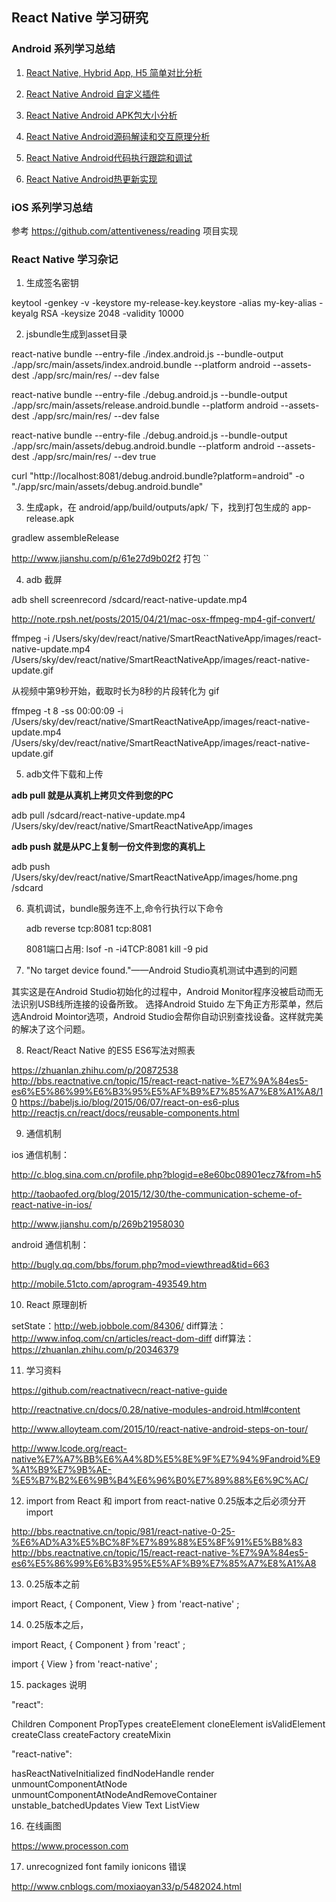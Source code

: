## React Native 学习研究

### Android 系列学习总结

1. [React Native, Hybrid App, H5 简单对比分析](http://codehelp.cn/blog/2016/08/07/react-native-compare/)

2. [React Native Android 自定义插件](http://codehelp.cn/blog/2016/08/13/react-native-plugin)

3. [React Native Android APK包大小分析](http://codehelp.cn/blog/2016/08/21/react-native-size/)

4. [React Native Android源码解读和交互原理分析](http://codehelp.cn/blog/2016/08/28/react-native-js/)

5. [React Native Android代码执行跟踪和调试](http://codehelp.cn/blog/2016/09/04/react-native-debug/)

6. [React Native Android热更新实现](http://codehelp.cn/blog/2016/09/15/react-native-update/)

### iOS 系列学习总结

参考 https://github.com/attentiveness/reading 项目实现


### React Native 学习杂记

1. 生成签名密钥

keytool -genkey -v -keystore my-release-key.keystore -alias my-key-alias -keyalg RSA -keysize 2048 -validity 10000


2. jsbundle生成到asset目录

react-native bundle --entry-file ./index.android.js  --bundle-output ./app/src/main/assets/index.android.bundle --platform android --assets-dest ./app/src/main/res/ --dev false

react-native bundle --entry-file ./debug.android.js  --bundle-output ./app/src/main/assets/release.android.bundle --platform android --assets-dest ./app/src/main/res/ --dev false

react-native bundle --entry-file ./debug.android.js  --bundle-output ./app/src/main/assets/debug.android.bundle --platform android --assets-dest ./app/src/main/res/ --dev true

curl "http://localhost:8081/debug.android.bundle?platform=android" -o  "./app/src/main/assets/debug.android.bundle"

3. 生成apk，在 android/app/build/outputs/apk/ 下，找到打包生成的 app-release.apk

gradlew assembleRelease


http://www.jianshu.com/p/61e27d9b02f2 打包
``

4. adb 截屏

adb shell screenrecord /sdcard/react-native-update.mp4

http://note.rpsh.net/posts/2015/04/21/mac-osx-ffmpeg-mp4-gif-convert/

ffmpeg -i  /Users/sky/dev/react/native/SmartReactNativeApp/images/react-native-update.mp4 /Users/sky/dev/react/native/SmartReactNativeApp/images/react-native-update.gif

从视频中第9秒开始，截取时长为8秒的片段转化为 gif

ffmpeg -t 8  -ss 00:00:09 -i /Users/sky/dev/react/native/SmartReactNativeApp/images/react-native-update.mp4 /Users/sky/dev/react/native/SmartReactNativeApp/images/react-native-update.gif

5. adb文件下载和上传

**adb pull  就是从真机上拷贝文件到您的PC**

adb pull /sdcard/react-native-update.mp4   /Users/sky/dev/react/native/SmartReactNativeApp/images

**adb push  就是从PC上复制一份文件到您的真机上**

adb push /Users/sky/dev/react/native/SmartReactNativeApp/images/home.png  /sdcard


6. 真机调试，bundle服务连不上,命令行执行以下命令

    adb reverse tcp:8081 tcp:8081

    8081端口占用: lsof -n -i4TCP:8081     kill -9 pid


7.  "No target device found."——Android Studio真机测试中遇到的问题

  其实这是在Android Studio初始化的过程中，Android Monitor程序没被启动而无法识别USB线所连接的设备所致。 选择Android Stuido 左下角正方形菜单，然后选Android Mointor选项，Android Studio会帮你自动识别查找设备。这样就完美的解决了这个问题。

8. React/React Native 的ES5 ES6写法对照表

https://zhuanlan.zhihu.com/p/20872538
http://bbs.reactnative.cn/topic/15/react-react-native-%E7%9A%84es5-es6%E5%86%99%E6%B3%95%E5%AF%B9%E7%85%A7%E8%A1%A8/10
https://babeljs.io/blog/2015/06/07/react-on-es6-plus
http://reactjs.cn/react/docs/reusable-components.html


9. 通信机制

ios 通信机制：

http://c.blog.sina.com.cn/profile.php?blogid=e8e60bc08901ecz7&from=h5

http://taobaofed.org/blog/2015/12/30/the-communication-scheme-of-react-native-in-ios/

http://www.jianshu.com/p/269b21958030

android 通信机制：

http://bugly.qq.com/bbs/forum.php?mod=viewthread&tid=663

http://mobile.51cto.com/aprogram-493549.htm

10. React 原理剖析

setState：http://web.jobbole.com/84306/
diff算法：http://www.infoq.com/cn/articles/react-dom-diff
diff算法：https://zhuanlan.zhihu.com/p/20346379

11. 学习资料

https://github.com/reactnativecn/react-native-guide

http://reactnative.cn/docs/0.28/native-modules-android.html#content

http://www.alloyteam.com/2015/10/react-native-android-steps-on-tour/

http://www.lcode.org/react-native%E7%A7%BB%E6%A4%8D%E5%8E%9F%E7%94%9Fandroid%E9%A1%B9%E7%9B%AE-%E5%B7%B2%E6%9B%B4%E6%96%B0%E7%89%88%E6%9C%AC/

12. import from React 和 import from react-native 0.25版本之后必须分开import

http://bbs.reactnative.cn/topic/981/react-native-0-25-%E6%AD%A3%E5%BC%8F%E7%89%88%E5%8F%91%E5%B8%83
http://bbs.reactnative.cn/topic/15/react-react-native-%E7%9A%84es5-es6%E5%86%99%E6%B3%95%E5%AF%B9%E7%85%A7%E8%A1%A8

13. 0.25版本之前

import React, {
    Component,
    View
} from  'react-native' ;


14. 0.25版本之后，

import React, {
  Component
} from  'react' ;

import {
View
} from  'react-native' ;

15. packages 说明

"react":

Children
Component
PropTypes
createElement
cloneElement
isValidElement
createClass
createFactory
createMixin

"react-native":

hasReactNativeInitialized
findNodeHandle
render
unmountComponentAtNode
unmountComponentAtNodeAndRemoveContainer
unstable_batchedUpdates
View
Text
ListView

16. 在线画图

https://www.processon.com

17. unrecognized font family ionicons 错误

http://www.cnblogs.com/moxiaoyan33/p/5482024.html
